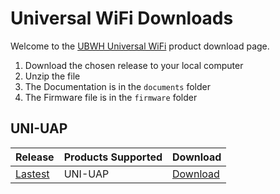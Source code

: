 # Universal WiFi Downloads

Welcome to the [UBWH Universal WiFi](https://ubwh.com.au/Universal-WiFi/) product download page. 

1. Download the chosen release to your local computer
2. Unzip the file
3. The Documentation is in the `documents` folder
4. The Firmware file is in the `firmware` folder

## UNI-UAP
| Release | Products Supported | Download |
|:---------|:------------------|:---------|
|[Lastest]()|UNI-UAP|[Download]()
